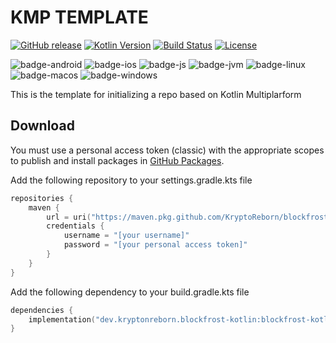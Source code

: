 # KMP TEMPLATE
[![GitHub release](https://img.shields.io/badge/release-v0.0.2-blue.svg)](https://github.com/KryptonReborn/blockfrost-kotlin-sdk/releases/tag/v0.0.2) [![Kotlin Version](https://img.shields.io/badge/Kotlin-1.9.23-B125EA?logo=kotlin)](https://kotlinlang.org)
[![Build Status](https://github.com/saschpe/kase64/workflows/Main/badge.svg)](https://github.com/KryptonReborn/blockfrost-kotlin-sdk/actions)
[![License](http://img.shields.io/:License-Apache-blue.svg)](http://www.apache.org/licenses/LICENSE-2.0.html)

![badge-android](http://img.shields.io/badge/Platform-Android-brightgreen.svg?logo=android)
![badge-ios](http://img.shields.io/badge/Platform-iOS-orange.svg?logo=apple)
![badge-js](http://img.shields.io/badge/Platform-NodeJS-yellow.svg?logo=javascript)
![badge-jvm](http://img.shields.io/badge/Platform-JVM-red.svg?logo=openjdk)
![badge-linux](http://img.shields.io/badge/Platform-Linux-lightgrey.svg?logo=linux)
![badge-macos](http://img.shields.io/badge/Platform-macOS-orange.svg?logo=apple)
![badge-windows](http://img.shields.io/badge/Platform-Windows-blue.svg?logo=windows)

[//]: # (![badge-tvos]&#40;http://img.shields.io/badge/Platform-tvOS-orange.svg?logo=apple&#41;)

[//]: # (![badge-watchos]&#40;http://img.shields.io/badge/Platform-watchOS-orange.svg?logo=apple&#41;)

This is the template for initializing a repo based on Kotlin Multiplarform

## Download
You must use a personal access token (classic) with the appropriate scopes to publish and install packages in [GitHub Packages](https://docs.github.com/en/packages/learn-github-packages/introduction-to-github-packages#authenticating-to-github-packages).

Add the following repository to your settings.gradle.kts file
```kotlin
repositories {
    maven {
        url = uri("https://maven.pkg.github.com/KryptoReborn/blockfrost-kotlin-sdk")
        credentials {
            username = "[your username]"
            password = "[your personal access token]"
        }
    }
}
```
Add the following dependency to your build.gradle.kts file
```build.gradle.kts
dependencies {
    implementation("dev.kryptonreborn.blockfrost-kotlin:blockfrost-kotlin:[version]")
}
```